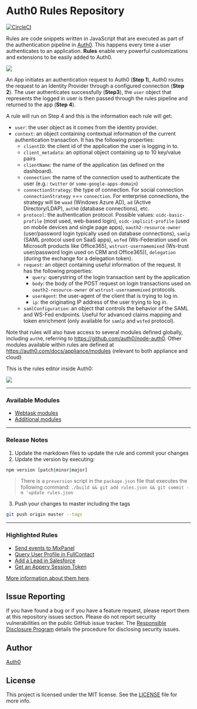 Auth0 Rules Repository
=====

[![CircleCI](https://circleci.com/gh/auth0/rules.svg?style=svg)](https://circleci.com/gh/auth0/rules)

Rules are code snippets written in JavaScript that are executed as part of the authentication pipeline in [Auth0](https://www.auth0.com). This happens every time a user authenticates to an application. __Rules__ enable very powerful customizations and extensions to be easily added to Auth0.

![](https://docs.google.com/drawings/d/16W_hTS_u2CeDFXkD2PlfituFl7b74EQ6HE_XYn3TdD0/pub?w=891&h=283)

An App initiates an authentication request to Auth0 (__Step 1__), Auth0 routes the request to an Identity Provider through a configured connection (__Step 2__). The user authenticates successfully (__Step3__), the `user` object that represents the logged in user is then passed through the rules pipeline and returned to the app (__Step 4__).

A rule will run on Step 4 and this is the information each rule will get:

* `user`: the user object as it comes from the identity provider.
* `context`: an object containing contextual information of the current authentication transaction. It has the following properties:
  * `clientID`: the client id of the application the user is logging in to.
  * `client_metadata`: an optional object containing up to 10 key/value pairs
  * `clientName`: the name of the application (as defined on the dashboard).
  * `connection`: the name of the connection used to authenticate the user (e.g.: `twitter` or `some-google-apps-domain`)
  * `connectionStrategy`: the type of connection. For social connection `connectionStrategy` === `connection`. For enterprise connections, the strategy will be `waad` (Windows Azure AD), `ad` (Active Directory/LDAP), `auth0` (database connections), etc.
  * `protocol`: the authentication protocol. Possible values: `oidc-basic-profile` (most used, web-based login), `oidc-implicit-profile` (used on mobile devices and single page apps), `oauth2-resource-owner` (user/password login typically used on database connections), `samlp` (SAML protocol used on SaaS apps), `wsfed` (Ws-Federation used on Microsoft products like Office365), `wstrust-usernamemixed` (Ws-trust user/password login used on CRM and Office365)), `delegation` (during the exchange for a delegation token).
  * `request`: an object containing useful information of the request. It has the following properties:
    * `query`: querystring of the login transaction sent by the application
    * `body`: the body of the POST request on login transactions used on `oauth2-resource-owner` or `wstrust-usernamemixed` protocols.
    * `userAgent`: the user-agent of the client that is trying to log in.
    * `ip`: the originating IP address of the user trying to log in.
  * `samlConfiguration`: an object that controls the behavior of the SAML and WS-Fed endpoints. Useful for advanced claims mapping and token enrichment (only available for `samlp` and `wsfed` protocol).

Note that rules will also have access to several modules defined globally, including `auth0`, referring to https://github.com/auth0/node-auth0. Other modules available within rules are defined at https://auth0.com/docs/appliance/modules (relevant to both appliance and cloud)

This is the rules editor inside Auth0:

![](http://cdn.auth0.com/docs/img/rules-editor.png)

---
### Available Modules

* [Webtask modules](https://tehsis.github.io/webtaskio-canirequire/)
* [Additional modules](https://auth0.com/docs/appliance/modules)

---
### Release Notes

1. Update the markdown files to update the rule and commit your changes
2. Update the version by executing:

 ```bash
 npm version [patch|minor|major]
 ```

 > There is a `preversion` script in the `package.json` file that executes the following command:  `./build && git add rules.json && git commit -m 'update rules.json`

3. Push your changes to master including the tags

 ```bash
 git push origin master --tags
 ```


---

### Highlighted Rules

* [Send events to MixPanel](https://github.com/auth0/rules/blob/master/rules/mixpanel-track-event.md)
* [Query User Profile in FullContact](https://github.com/auth0/rules/blob/master/rules/get-FullContact-profile.md)
* [Add a Lead in Salesforce](https://github.com/auth0/rules/blob/master/rules/creates-lead-salesforce.md)
* [Get an Appery Session Token](https://github.com/auth0/rules/blob/master/rules/appery.md)

[More information about them here](https://docs.auth0.com/rules).

## Issue Reporting

If you have found a bug or if you have a feature request, please report them at this repository issues section. Please do not report security vulnerabilities on the public GitHub issue tracker. The [Responsible Disclosure Program](https://auth0.com/whitehat) details the procedure for disclosing security issues.

## Author

[Auth0](auth0.com)

## License

This project is licensed under the MIT license. See the [LICENSE](LICENSE) file for more info.
